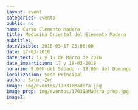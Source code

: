 ```yaml
---
layout: event
categories: evento
public: no
name: Curso Elemento Madera
title: Medicina Oriental del Elemento Madera
subtitle:
dateVisible: 2018-03-17 23:00:00
date: 17-03-2018
date_text: 17 y 18 de Marzo de 2018
date_imparticion: 17 y 18-03-2018
horario: 9:00h del Sábado - 18:00h del Domingo
localizacion: Sede Principal
author: Salud-Zen
image: img/eventos/170318Madera.jpg
image_prop: img/eventos/170318Madera_prop.jpg
image2:
---
```

